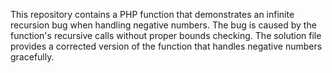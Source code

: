 This repository contains a PHP function that demonstrates an infinite recursion bug when handling negative numbers. The bug is caused by the function's recursive calls without proper bounds checking. The solution file provides a corrected version of the function that handles negative numbers gracefully.